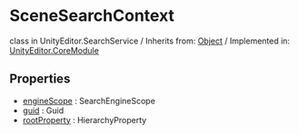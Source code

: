 # SceneSearchContext
class in UnityEditor.SearchService
 / Inherits from: <a href="https://docs.unity3d.com/6000.2/Documentation/ScriptReference/Object.html">Object</a> / Implemented in: <a href="https://docs.unity3d.com/6000.2/Documentation/ScriptReference/UnityEditor.CoreModule.html">UnityEditor.CoreModule</a>

## Properties
- <a href="https://docs.unity3d.com/6000.2/Documentation/ScriptReference/SceneSearchContext-engineScope.html">engineScope</a> : SearchEngineScope
- <a href="https://docs.unity3d.com/6000.2/Documentation/ScriptReference/SceneSearchContext-guid.html">guid</a> : Guid
- <a href="https://docs.unity3d.com/6000.2/Documentation/ScriptReference/SceneSearchContext-rootProperty.html">rootProperty</a> : HierarchyProperty
